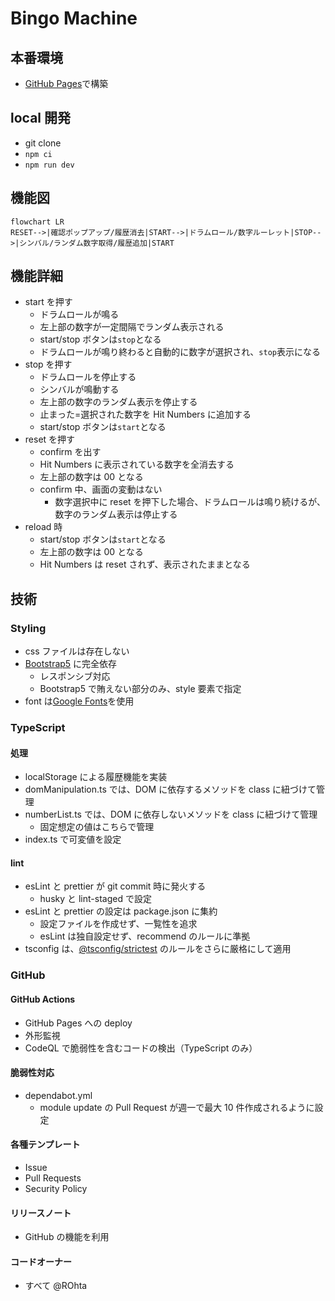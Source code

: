 # Bingo Machine

## 本番環境

- [GitHub Pages](https://rohta.github.io/bingo/)で構築

## local 開発

- git clone
- `npm ci`
- `npm run dev`

## 機能図

```mermaid
flowchart LR
RESET-->|確認ポップアップ/履歴消去|START-->|ドラムロール/数字ルーレット|STOP-->|シンバル/ランダム数字取得/履歴追加|START
```

## 機能詳細

- start を押す
  - ドラムロールが鳴る
  - 左上部の数字が一定間隔でランダム表示される
  - start/stop ボタンは`stop`となる
  - ドラムロールが鳴り終わると自動的に数字が選択され、`stop`表示になる
- stop を押す
  - ドラムロールを停止する
  - シンバルが鳴動する
  - 左上部の数字のランダム表示を停止する
  - 止まった=選択された数字を Hit Numbers に追加する
  - start/stop ボタンは`start`となる
- reset を押す
  - confirm を出す
  - Hit Numbers に表示されている数字を全消去する
  - 左上部の数字は 00 となる
  - confirm 中、画面の変動はない
    - 数字選択中に reset を押下した場合、ドラムロールは鳴り続けるが、数字のランダム表示は停止する
- reload 時
  - start/stop ボタンは`start`となる
  - 左上部の数字は 00 となる
  - Hit Numbers は reset されず、表示されたままとなる

## 技術

### Styling

- css ファイルは存在しない
- [Bootstrap5](https://getbootstrap.jp) に完全依存
  - レスポンシブ対応
  - Bootstrap5 で賄えない部分のみ、style 要素で指定
- font は[Google Fonts](https://fonts.google.com)を使用

### TypeScript

#### 処理

- localStorage による履歴機能を実装
- domManipulation.ts では、DOM に依存するメソッドを class に紐づけて管理
- numberList.ts では、DOM に依存しないメソッドを class に紐づけて管理
  - 固定想定の値はこちらで管理
- index.ts で可変値を設定

#### lint

- esLint と prettier が git commit 時に発火する
  - husky と lint-staged で設定
- esLint と prettier の設定は package.json に集約
  - 設定ファイルを作成せず、一覧性を追求
  - esLint は独自設定せず、recommend のルールに準拠
- tsconfig は、[@tsconfig/strictest](https://github.com/tsconfig/bases/blob/main/bases/strictest.json) のルールをさらに厳格にして適用

### GitHub

#### GitHub Actions

- GitHub Pages への deploy
- 外形監視
- CodeQL で脆弱性を含むコードの検出（TypeScript のみ）

#### 脆弱性対応

- dependabot.yml
  - module update の Pull Request が週一で最大 10 件作成されるように設定

#### 各種テンプレート

- Issue
- Pull Requests
- Security Policy

#### リリースノート

- GitHub の機能を利用

#### コードオーナー

- すべて @ROhta
